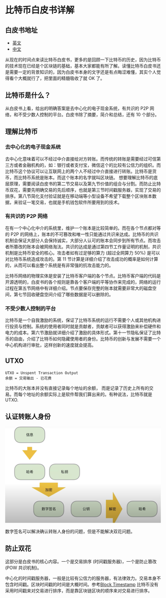 # 比特币白皮书详解

## 白皮书地址

* [英文](https://bitcoin.org/bitcoin.pdf)
* [中文](https://bitcoin.org/files/bitcoin-paper/bitcoin_zh_cn.pdf)

从现在的时间点来读比特币白皮书，更多的是回顾一下比特币的历史，因为比特币的技术现在已经是个区块链的基础，基本大家都能有所了解。读懂比特币白皮书还是需要一定的背景知识的，因为白皮书本身的文字还是有点晦涩难懂，其实个人觉得看个大概就行了，把里面的精髓吸收了就 OK 了。

## 比特币是什么？

从白皮书上看，给出的明确答案是去中心化的电子现金系统，有共识的 P2P 网络，和不受少数人控制的平台。白皮书除了摘要，简介和总结，还有 10 个部分。

## 理解比特币

### 去中心化的电子现金系统

去中心化意味着可以不经过中介直接给对方转账。而传统的转账是需要经过可信第三方或者金融机构的，如：银行或者支付宝，微信这个的比较有公信力的组织。而比特币这个协议可以让互联网上的两个人不经过中介直接进行转账。比特币是货币，而比特币系统是账本。而这个账本的名字就叫区块链。
想要理解比特币的底层原理，需要阅读白皮书的第二节交易以及第九节价值的组合与分割。而防止比特币双花，需要先明确交易的先后顺序，也就是第三节时间戳服务器，实现了交易的排序。第八节简化支付验证就是在移动端等小型设备不希望下载整个区块账本数据，来验证一笔交易，也就是手机钱包软件所要用到的技术。

### 有共识的 P2P 网络

在有一个中心化中介的系统里，维护一个账本是比较简单的。而在各个节点都对等的 P2P 的网络上，账本的不可篡改和唯一性只能通过共识来达成。比特币的共识机制会保证大部分人会保持诚实，大部分人认可的账本会同步到所有节点。而攻击者所篡改的账本会被网络淘汰。共识的达成是通过第四节工作量证明的机制，共识机制是比特币安全的核心。攻击者如有过足够的算力 (超过全网算力 50%) 是可以对比特币系统造成攻击的。第 11 节计算是详细介绍了攻击成功的概率是如何计算的，从而可以看出整个系统是有非常强的抗攻击能力的。

比特币网络的物理实体是安装了比特币客户端的各个节点。比特币客户端的代码是开源透明的，白皮书的各个规则是靠各个客户端的平等协作来完成的，网络的运行过程在第五节网络中有详细介绍。节点要保存完整的账本就需要非常大的磁盘空间，第七节回收硬盘空间介绍了哪些数据是可以删除的。

### 不受少数人控制的平台

比特币是一个自我激励的系统，保证了比特币系统的运行不需要个人或其他机构进行投资与控制。系统的使用者同时就是贡献者，贡献者可以获得激励来补偿硬件和电力的成本。第六节激励就详细介绍了激励的具体形式。第十一节隐私保证了比特币的自由，介绍了比特币如何隐藏使用者的身份。比特币的创新与发展不需要一个中心机构进行审批，这样创新的速度就会提高。

## UTXO

```
UTXO = Unspent Transaction Output
余额 = 交易输出 - 已花费
```

比特币的大账本并没有直接记录每个地址的余额， 而是记录了历史上所有的交易。而每个地址的余额实际上是软件帮我们算出来的。有种说法，比特币就是 UTXO.

## 认证转账人身份

![签名与验证](assets/sign.png)

数字签名可以解决确认转账人身份的问题，但是不能解决双花问题。

## 防止双花

这部分是白皮书的核心内容。一个是交易排序 (时间戳服务器)，一个是防止篡改 (POW 共识机制)。

中心化的时间戳服务器，一般是比较有公信力的服务器，有法律效力。交易本身不包含时间戳。区块时间戳的时间是大概时间。参考[Block Timestamp](https://en.bitcoin.it/wiki/Block_timestamp) 比特币没有采用时间戳来对交易进行排序，而是靠区块链区块的顺序来对交易进行排序。
